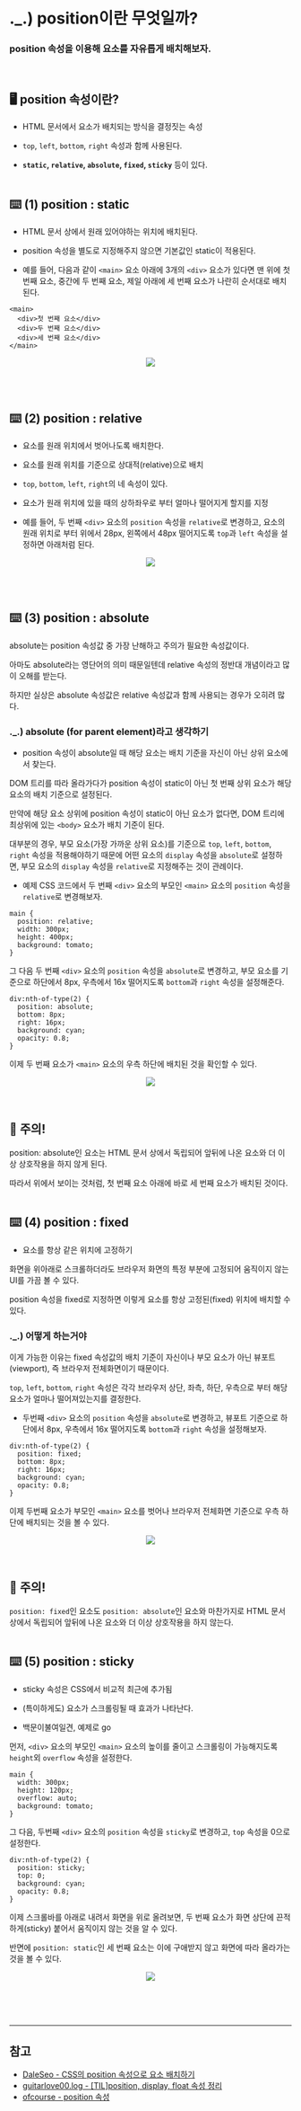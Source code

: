 # ._.) position이란 무엇일까?
### position 속성을 이용해 요소를 자유롭게 배치해보자.
<br/>

## 🖥 position 속성이란?
* HTML 문서에서 요소가 배치되는 방식을 결정짓는 속성

* `top`, `left`, `bottom`, `right` 속성과 함께 사용된다.

* __`static`, `relative`, `absolute`, `fixed`, `sticky`__ 등이 있다.
<br/><br/>

## ⌨️ (1) position : static
* HTML 문서 상에서 원래 있어야하는 위치에 배치된다.

* position 속성을 별도로 지정해주지 않으면 기본값인 static이 적용된다.

* 예를 들어, 다음과 같이 `<main>` 요소 아래에 3개의 `<div>` 요소가 있다면 맨 위에 첫 번째 요소, 중간에 두 번째 요소, 제일 아래에 세 번째 요소가 나란히 순서대로 배치된다.

```
<main>
  <div>첫 번째 요소</div>
  <div>두 번째 요소</div>
  <div>세 번째 요소</div>
</main>
```

<p align="center">
<img src="./img/static.png">
</p>
<br/><br/>

## ⌨️ (2) position : relative
* 요소를 원래 위치에서 벗어나도록 배치한다.

* 요소를 원래 위치를 기준으로 상대적(relative)으로 배치

* `top`, `bottom`, `left`, `right`의 네 속성이 있다.

* 요소가 원래 위치에 있을 때의 상하좌우로 부터 얼마나 떨어지게 할지를 지정

* 예를 들어, 두 번째 `<div>` 요소의 `position` 속성을 `relative`로 변경하고, 요소의 원래 위치로 부터 위에서 28px, 왼쪽에서 48px 떨어지도록 `top`과 `left` 속성을 설정하면 아래처럼 된다.

<p align="center">
<img src="./img/relative.png">
</p>
<br/><br/>
  
## ⌨️ (3) position : absolute
absolute는 position 속성값 중 가장 난해하고 주의가 필요한 속성값이다.

아마도 absolute라는 영단어의 의미 때문일텐데 relative 속성의 정반대 개념이라고 많이 오해를 받는다.

하지만 실상은 absolute 속성값은 relative 속성값과 함께 사용되는 경우가 오히려 많다.
<br/>

### ._.) absolute (for parent element)라고 생각하기

* position 속성이 absolute일 때 해당 요소는 배치 기준을 자신이 아닌 상위 요소에서 찾는다.
  
DOM 트리를 따라 올라가다가 position 속성이 static이 아닌 첫 번째 상위 요소가 해당 요소의 배치 기준으로 설정된다.

만약에 해당 요소 상위에 position 속성이 static이 아닌 요소가 없다면, DOM 트리에 최상위에 있는 `<body>` 요소가 배치 기준이 된다.

대부분의 경우, 부모 요소(가장 가까운 상위 요소)를 기준으로 `top`, `left`, `bottom`, `right` 속성을 적용해야하기 때문에
어떤 요소의 `display` 속성을 `absolute`로 설정하면, 부모 요소의 `display` 속성을 `relative`로 지정해주는 것이 관례이다.

* 예제 CSS 코드에서 두 번째 `<div>` 요소의 부모인 `<main>` 요소의 `position` 속성을 `relative`로 변경해보자.

```
main {
  position: relative;
  width: 300px;
  height: 400px;
  background: tomato;
}
```
  
그 다음 두 번째 `<div>` 요소의 `position` 속성을 `absolute`로 변경하고, 부모 요소를 기준으로 하단에서 8px, 우측에서 16x 떨어지도록 `bottom`과 `right` 속성을 설정해준다.


```
div:nth-of-type(2) {
  position: absolute;
  bottom: 8px;
  right: 16px;
  background: cyan;
  opacity: 0.8;
}
```
  
이제 두 번째 요소가 `<main>` 요소의 우측 하단에 배치된 것을 확인할 수 있다.
  
<p align="center">
<img src="./img/absolute.png">
</p>
<br/>
  
## 📍 주의!
position: absolute인 요소는 HTML 문서 상에서 독립되어 앞뒤에 나온 요소와 더 이상 상호작용을 하지 않게 된다.

따라서 위에서 보이는 것처럼, 첫 번째 요소 아래에 바로 세 번째 요소가 배치된 것이다.
<br/><br/>
  
## ⌨️ (4) position : fixed
* 요소를 항상 같은 위치에 고정하기
  
화면을 위아래로 스크롤하더라도 브라우저 화면의 특정 부분에 고정되어 움직이지 않는 UI를 가끔 볼 수 있다.

position 속성을 fixed로 지정하면 이렇게 요소를 항상 고정된(fixed) 위치에 배치할 수 있다.
<br/>

### ._.) 어떻게 하는거야
이게 가능한 이유는 fixed 속성값의 배치 기준이 자신이나 부모 요소가 아닌 뷰포트(viewport), 즉 브라우저 전체화면이기 때문이다.
  
`top`, `left`, `bottom`, `right` 속성은 각각 브라우저 상단, 좌측, 하단, 우측으로 부터 해당 요소가 얼마나 떨어져있는지를 결정한다.

* 두번째 `<div>` 요소의 `position` 속성을 `absolute`로 변경하고, 뷰포트 기준으로 하단에서 8px, 우측에서 16x 떨어지도록 `bottom`과 `right` 속성을 설정해보자.
  

```
div:nth-of-type(2) {
  position: fixed;
  bottom: 8px;
  right: 16px;
  background: cyan;
  opacity: 0.8;
}
```
  
이제 두번째 요소가 부모인 `<main>` 요소를 벗어나 브라우저 전체화면 기준으로 우측 하단에 배치되는 것을 볼 수 있다.
  
<p align="center">
<img src="./img/fixed.png">
</p>
<br/>
  
## 📍 주의!
`position: fixed`인 요소도 `position: absolute`인 요소와 마찬가지로 HTML 문서 상에서 독립되어 앞뒤에 나온 요소와 더 이상 상호작용을 하지 않는다.
<br/><br/>
  
## ⌨️ (5) position : sticky
* sticky 속성은 CSS에서 비교적 최근에 추가됨

* (특이하게도) 요소가 스크롤링될 때 효과가 나타난다.

* 백문이불여일견, 예제로 go

먼저, `<div>` 요소의 부모인 `<main>` 요소의 높이를 줄이고 스크롤링이 가능해지도록 `height`외 `overflow` 속성을 설정한다.

```
main {
  width: 300px;
  height: 120px;
  overflow: auto;
  background: tomato;
}
```
  
그 다음, 두번째 `<div>` 요소의 `position` 속성을 `sticky`로 변경하고, `top` 속성을 0으로 설정한다.
  
```
div:nth-of-type(2) {
  position: sticky;
  top: 0;
  background: cyan;
  opacity: 0.8;
}
```

이제 스크롤바를 아래로 내려서 화면을 위로 올려보면, 두 번째 요소가 화면 상단에 끈적하게(sticky) 붙어서 움직이지 않는 것을 알 수 있다.

반면에 `position: static`인 세 번째 요소는 이에 구애받지 않고 화면에 따라 올라가는 것을 볼 수 있다.
<p align="center">
<img src="./img/sticky.png">
</p>
<br/><br/><br/>

***
## 참고
* [DaleSeo - CSS의 position 속성으로 요소 배치하기](https://www.daleseo.com/css-position/)
* [guitarlove00.log - [TIL]position, display, float 속성 정리](https://velog.io/@guitarlove00/position-display-float-%EC%86%8D%EC%84%B1-%EC%A0%95%EB%A6%AC)
* [ofcourse - position 속성](https://ofcourse.kr/css-course/position-%EC%86%8D%EC%84%B1)
  
